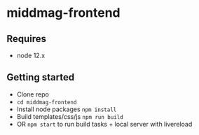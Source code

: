 # middmag-frontend

## Requires
- node 12.x

## Getting started
- Clone repo
- `cd middmag-frontend`
- Install node packages `npm install`
- Build templates/css/js `npm run build`
- OR `npm start` to run build tasks + local server with livereload
